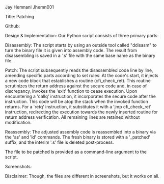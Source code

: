 Jay Hemnani								       Jhemn001


Title: Patching

Github: 

Design & Implementation:
Our Python script consists of three primary parts:

Disassembly: The script starts by using an outside tool called "ddisasm" to turn the binary file it is given into assembly code. The result from disassembling is saved in a '.s' file with the same base name as the binary file.

Patch: The script subsequently reads the disassembled code line by line, amending specific parts according to set rules:
At the code's start, it injects a new code block that establishes a routine (cfi_check_ret). This routine scrutinizes the return address against the secure code and, in case of discrepancy, invokes the 'exit' function to cease execution.
Upon encountering a 'callq' instruction, it incorporates the secure code after the instruction. This code will be atop the stack when the invoked function returns.
For a 'retq' instruction, it substitutes it with a 'jmp cfi_check_ret' instruction, redirecting the execution towards the newly inserted routine for return address verification.
All remaining lines are retained without modification.

Reassembly: The adjusted assembly code is reassembled into a binary via the 'as' and 'ld' commands. The fresh binary is stored with a '_patched' suffix, and the interim '.s' file is deleted post-process.

The file to be patched is provided as a command-line argument to the script.

Screenshots:




Disclaimer: Though, the files are different in screenshots, but it works on all.
